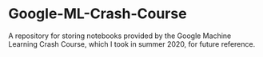 # Google-ML-Crash-Course
A repository for storing notebooks provided by the Google Machine Learning Crash Course, which I took in summer 2020, for future reference.
